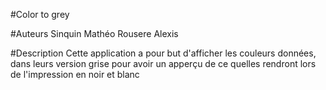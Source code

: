 #Color to grey

#Auteurs 
Sinquin Mathéo
Rousere Alexis 

#Description 
Cette application a pour but d'afficher les couleurs données,
dans leurs version grise pour avoir un apperçu de ce quelles rendront lors de l'impression en noir et blanc 

